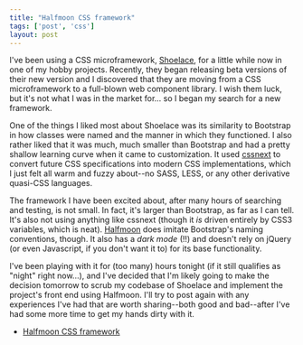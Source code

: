 ```yaml
---
title: "Halfmoon CSS framework"
tags: ['post', 'css']
layout: post
---
```


I've been using a CSS microframework, [Shoelace], for a little while now in one
of my hobby projects. Recently, they began releasing beta versions of their new
version and I discovered that they are moving from a CSS microframework to a
full-blown web component library. I wish them luck, but it's not what I was in
the market for... so I began my search for a new framework.

One of the things I liked most about Shoelace was its similarity to Bootstrap
in how classes were named and the manner in which they functioned. I also
rather liked that it was much, much smaller than Bootstrap and had a pretty
shallow learning curve when it came to customization. It used [cssnext] to
convert future CSS specifications into modern CSS implementations, which I just
felt all warm and fuzzy about--no SASS, LESS, or any other derivative
quasi-CSS languages.

The framework I have been excited about, after many hours of searching and
testing, is not small. In fact, it's larger than Bootstrap, as far as I can
tell. It's also not using anything like cssnext (though it _is_ driven entirely
by CSS3 variables, which is neat). [Halfmoon] does imitate Bootstrap's naming
conventions, though. It also has a *dark mode* (!!) and doesn't rely on jQuery
(or even Javascript, if you don't want it to) for its base functionality.

I've been playing with it for (too many) hours tonight (if it still qualifies
as "night" right now...), and I've decided that I'm likely going to make the
decision tomorrow to scrub my codebase of Shoelace and implement the project's
front end using Halfmoon. I'll try to post again with any experiences I've had
that are worth sharing--both good and bad--after I've had some more time to get
my hands dirty with it.

- [Halfmoon CSS framework][Halfmoon]


[cssnext]: https://cssnext.github.io/
[Halfmoon]: http://gethalfmoon.com
[Shoelace]: https://shoelace.style

